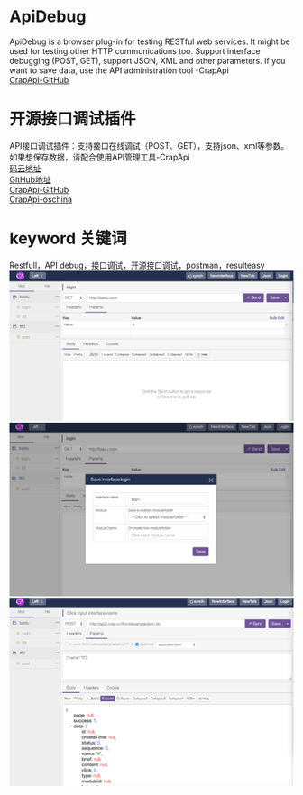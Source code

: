 # ApiDebug
ApiDebug is a browser plug-in for testing RESTful web services. It might be used for testing other HTTP communications too.
Support interface debugging (POST, GET), support JSON, XML and other parameters.
If you want to save data, use the API administration tool -CrapApi<br>
[CrapApi-GitHub](https://github.com/EhsanTang/ApiManager)


# 开源接口调试插件
API接口调试插件：支持接口在线调试（POST、GET），支持json、xml等参数。
如果想保存数据，请配合使用API管理工具-CrapApi<br>
[码云地址](http://git.oschina.net/CrapApi/ApiDebug)<br>
[GitHub地址](https://github.com/EhsanTang/ApiDebug)<br>
[CrapApi-GitHub](https://github.com/EhsanTang/ApiManager)<br>
[CrapApi-oschina](http://git.oschina.net/CrapApi/CrapApi)<br>

# keyword 关键词
Restfull，API debug，接口调试，开源接口调试，postman，resulteasy
![Example](https://github.com/EhsanTang/ApiDebug/blob/master/example1.png)
![Example](https://github.com/EhsanTang/ApiDebug/blob/master/example2.png)
![Example](https://github.com/EhsanTang/ApiDebug/blob/master/example3.png)







